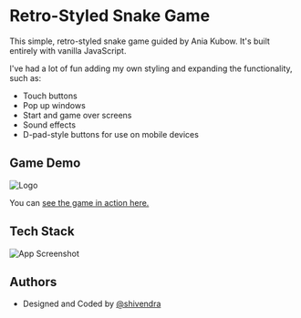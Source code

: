 
# Retro-Styled Snake Game

This simple, retro-styled snake game guided by Ania Kubow. It's built entirely with vanilla JavaScript.

I've had a lot of fun adding my own styling and expanding the functionality, such as:

- Touch buttons
- Pop up windows
- Start and game over screens
- Sound effects
- D-pad-style buttons for use on mobile devices


## Game Demo

![Logo](https://i.ibb.co/hVDSs7L/retro-snake.gif)

You can [ see the game in action here.](https://shivendra-github.github.io/Retro-Snake-Game/)





## Tech Stack

![App Screenshot](https://i.postimg.cc/cHqhb8zN/Screenshot-2023-06-26-150545.png)


## Authors

- Designed and Coded by [@shivendra](https://www.linkedin.com/in/shivendra-pratap-singh-123408233/)
